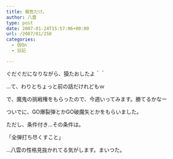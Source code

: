 ```yaml
---
title: 報告だけ。
author: 八雲
type: post
date: 2007-01-24T15:57:06+00:00
url: /2007/01/250
categories:
  - 信On
  - 日記

---
```

ぐだぐだになりながら、獏たおしたよ＾＾
  
…て、わりとちょっと前の話だけれどもｗ

で、魔鬼の挑戦権をもらったので、今週いってみます。勝てるかなー

ついでに、GO爆裂弾とかGO破魔矢とかをもらいました。
  
ただし、条件付き…その条件は。
  
「全弾打ち尽くすこと」
  
…八雲の性格見抜かれてる気がします。まいつた。